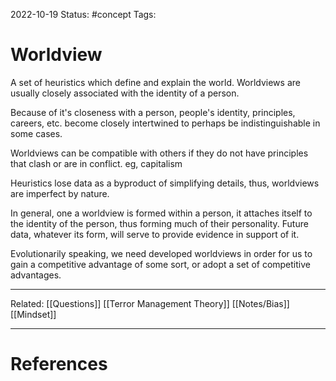 2022-10-19
Status: #concept
Tags:
# Worldview

A set of heuristics which define and explain the world. Worldviews are usually closely associated with the identity of a person.

Because of it's closeness with a person, people's identity, principles, careers, etc. become closely intertwined to perhaps be indistinguishable in some cases.

Worldviews can be compatible with others if they do not have principles that clash or are in conflict. eg, capitalism 

Heuristics lose data as a byproduct of simplifying details, thus, worldviews are imperfect by nature.

In general, one a worldview is formed within a person, it attaches itself to the identity of the person, thus forming much of their personality. Future data, whatever its form, will serve to provide evidence in support of it.

Evolutionarily speaking, we need developed worldviews in order for us to gain a competitive advantage of some sort, or adopt a set of competitive advantages.

---
Related:
[[Questions]]
[[Terror Management Theory]]
[[Notes/Bias]]
[[Mindset]]



---
# References